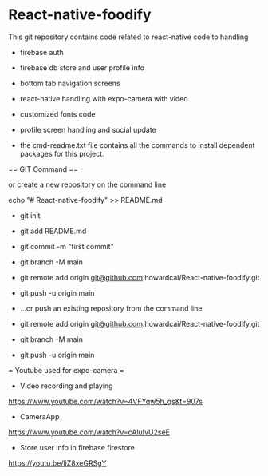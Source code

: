 # React-native-foodify

This git repository contains code related to react-native code to handling
- firebase auth
- firebase db store and user profile info
- bottom tab navigation screens
- react-native handling with expo-camera with video
- customized fonts code
- profile screen handling and social update

- the cmd-readme.txt file contains all the commands to install dependent packages for this project.

== GIT Command ==

or create a new repository on the command line

echo "# React-native-foodify" >> README.md
- git init
- git add README.md
- git commit -m "first commit"
- git branch -M main
- git remote add origin git@github.com:howardcai/React-native-foodify.git
- git push -u origin main

- …or push an existing repository from the command line
- git remote add origin git@github.com:howardcai/React-native-foodify.git
- git branch -M main
- git push -u origin main


= Youtube used for expo-camera = 

- Video recording and playing  

https://www.youtube.com/watch?v=4VFYqw5h_qs&t=907s

- CameraApp 

https://www.youtube.com/watch?v=cAluIvU2seE

- Store user info in firebase firestore

https://youtu.be/liZ8xeGRSgY

